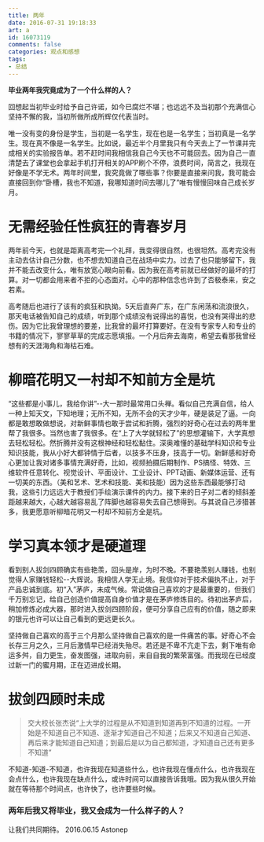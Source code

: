 ```yaml
---
title: 两年
date: 2016-07-31 19:18:33
art: a
id: 16073119
comments: false
categories: 观点和感想
tags: 
- 总结
---
```



**毕业两年我究竟成为了一个什么样的人？**

回想起当初毕业时给予自己许诺，如今已腐烂不堪；也远远不及当初那个充满信心坚持不懈的我，当初所做所成所辉仅代表当时。

<!-- more -->

唯一没有变的身份是学生，当初是一名学生，现在也是一名学生；当初真是一名学生。现在真不像是一名学生。比如说，最近半个月里我只有今天去上了一节课并完成相关的实验报告单。若不赶时间我相信我自己今天也不可能回去。因为自己一直清楚去了课堂也会拿起手机打开相关的APP刷个不停，浪费时间，简言之，我现在好像是不学无术。两年时间里，我究竟做了哪些事？你要是直接来问我，我可能会直接回到你“卧槽，我也不知道，我哪知道时间去哪儿了”唯有慢慢回味自己成长岁月。

# 无需经验任性疯狂的青春岁月
两年前今天，也就是距离高考完一个礼拜，我变得很自然，也很坦然。高考完没有主动去估计自己分数，也不想去知道自己在战场中实力。过去了也只能够留下，我并不能去改变什么，唯有放宽心眼向前看。因为我在高考前就已经做好的最坏的打算。对一切都会用来者不拒的心态面对。心中的那种信念也许到了否极泰来，安之若素。

高考随后也进行了该有的疯狂和执拗。5天后直奔广东，在广东闲荡和流浪很久，那天电话被告知自己的成绩，听到那个成绩没有说得出的喜悦，也没有哭得出的悲伤。因为它比我曾理想的要差，比我曾的最坏打算要好。在没有专家专人和专业的书籍的情况下，寥寥草草的完成志愿填报。一个月后奔去海南，希望去看那我曾经想有的天涯海角和海枯石难。

# 柳暗花明又一村却不知前方全是坑
“这些都是小事儿，我给你讲”--大一那时最常用口头禅。看似自己充满自信，给人一种上知天文，下知地理；无所不知，无所不会的天才少年，硬是装足了逼。一向都是敢想敢做想说，对新鲜事情也敢于尝试和折腾，强烈的好奇心在过去的两年里帮了我很多。当然也害了我很多。在“上了大学就轻松了”的思想灌输下，大学真想去轻松轻松。然折腾并没有这根神经和轻松黏住。深奥难懂的基础学科知识和专业知识技能，我从小好大都钟情于后者，以技多不压身，技高于一切。新鲜感和好奇心更加让我对诸多事情充满好奇，比如，视频拍摄后期制作、PS搞怪、特效、三维软件任意转化、视觉设计、平面设计、工业设计、PPT动画、新媒体运营、还有一切美的东西。（美和艺术、艺术和技能、美和技能）因为这些东西最能够打动我，这些引力远远大于教授们手绘演示课件的内力。接下来的日子对二者的倾斜差距越来越大，心越大越容易乱了阵脚也越容易失去自己想得到。与其说自己涉猎甚多，我更愿意听柳暗花明又一村却不知前方全是坑。

# 学习真本领才是硬道理
看到别人拔剑四顾确实有些艳羡，回头是岸，为时不晚。不要艳羡别人赚钱，也别觉得人家赚钱轻松--大辉说。我相信人学无止境。我信仰对于技术偏执不止，对于产品忠诚到底。初“入”茅庐，未成气候。常说做自己喜欢的才是最重要的，但我们千万别忘记，给自己创造价值提高自身价值才是在茅庐修炼目的。待初出茅庐后，稍加修炼必成大器，那时进入拔剑四顾阶段，便可分享自己应有的价值，随之即来的银元也许可以让自己看到的更远更长久。

坚持做自己喜欢的高于三个月那么坚持做自己喜欢的是一件痛苦的事。好奇心不会长存三月之久，三月后激情早已经消失殆尽。若还是不卑不亢走下去，剩下唯有命运多舛，自力更生，奋发图强，进取向前，来自自我的繁荣富强。而我现在已经度过新一门的蜜月期，正在迈进成长期。

# 拔剑四顾时未成
> 交大校长张杰说“上大学的过程是从不知道到知道再到不知道的过程。一开始是不知道自己不知道、逐渐才知道自己不知道；后来又不知道自己知道、再后来才能知道自己知道；到最后是以为自己都知道，才知道自己还有更多不知道”

不知道-知道-不知道，也许我现在知道些什么，也许我现在懂点什么，也许我现在会点什么，也许我现在缺点什么，或许时间可以直接告诉我哦。因为我从很久开始就在等待那个时间点，也许快了，也许要些时候。

###  **两年后我又将毕业，我又会成为一什么样子的人？**
让我们共同期待。
                                                2016.06.15
                                                    Astonep